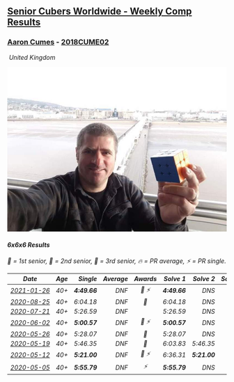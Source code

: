 <style>table {white-space: nowrap;}</style>
<link rel="stylesheet" type="text/css" href="/scw-comp/css/flags.css" />

## [Senior Cubers Worldwide - Weekly Comp Results](/scw-comp/results/)
### [Aaron Cumes](README.md) - [2018CUME02](https://www.worldcubeassociation.org/persons/2018CUME02?event=666)

<i class="flag flag-GB" />&nbsp;United Kingdom

![Aaron Cumes](1546413483.jpg)

#### 6x6x6 Results

<span style="white-space: nowrap;">🥇 = 1st senior</span>, <span style="white-space: nowrap;">🥈 = 2nd senior</span>, <span style="white-space: nowrap;">🥉 = 3rd senior</span>, <span style="white-space: nowrap;">🔥 = PR average</span>, <span style="white-space: nowrap;">⚡ = PR single</span>.

| Date | Age | Single | Average | Awards | Solve 1 | Solve 2 | Solve 3 | Video |
| :--: | :--: | --: | --: | :--: | --: | --: | --: | :-- |
| [2021-01-26](../../results/2021-01-26/666.md) | 40+ | **4:49.66** | DNF | 🥉 ⚡ | **4:49.66** | DNS | DNS | [Desktop](https://www.facebook.com/events/886756952081472/permalink/887647815325719) / [Mobile](https://m.facebook.com/events/886756952081472?view=permalink&id=887647815325719) |
| [2020-08-25](../../results/2020-08-25/666.md) | 40+ | 6:04.18 | DNF | 🥈 | 6:04.18 | DNS | DNS | [Desktop](https://www.facebook.com/events/375269430142971/permalink/377455253257722) / [Mobile](https://m.facebook.com/events/375269430142971?view=permalink&id=377455253257722) |
| [2020-07-21](../../results/2020-07-21/666.md) | 40+ | 5:26.59 | DNF |  | 5:26.59 | DNS | DNS | [Desktop](https://www.facebook.com/events/3081159145282455/permalink/3084527228278980) / [Mobile](https://m.facebook.com/events/3081159145282455?view=permalink&id=3084527228278980) |
| [2020-06-02](../../results/2020-06-02/666.md) | 40+ | **5:00.57** | DNF | 🥉 ⚡ | **5:00.57** | DNS | DNS | [Desktop](https://www.facebook.com/events/573401076937046/permalink/574489523494868) / [Mobile](https://m.facebook.com/events/573401076937046?view=permalink&id=574489523494868) |
| [2020-05-26](../../results/2020-05-26/666.md) | 40+ | 5:28.07 | DNF | 🥉 | 5:28.07 | DNS | DNS | [Desktop](https://www.facebook.com/events/637852836799991/permalink/638408876744387) / [Mobile](https://m.facebook.com/events/637852836799991?view=permalink&id=638408876744387) |
| [2020-05-19](../../results/2020-05-19/666.md) | 40+ | 5:46.35 | DNF | 🥉 | 6:03.83 | 5:46.35 | DNS | [Desktop](https://www.facebook.com/events/201300894172579/permalink/201830760786259) / [Mobile](https://m.facebook.com/events/201300894172579?view=permalink&id=201830760786259) |
| [2020-05-12](../../results/2020-05-12/666.md) | 40+ | **5:21.00** | DNF | 🥉 ⚡ | 6:36.31 | **5:21.00** | DNS | [Desktop](https://www.facebook.com/events/276138643524223/permalink/276787300126024) / [Mobile](https://m.facebook.com/events/276138643524223?view=permalink&id=276787300126024) |
| [2020-05-05](../../results/2020-05-05/666.md) | 40+ | **5:55.79** | DNF | ⚡ | **5:55.79** | DNS | DNS | [Desktop](https://www.facebook.com/events/557526585195168/permalink/558322268448933) / [Mobile](https://m.facebook.com/events/557526585195168?view=permalink&id=558322268448933) |


<!-- Global site tag (gtag.js) - Google Analytics -->
<script async src="https://www.googletagmanager.com/gtag/js?id=UA-86348435-3"></script>
<script>window.dataLayer = window.dataLayer || []; function gtag() {dataLayer.push(arguments);} gtag('js', new Date()); gtag('config', 'UA-86348435-3');</script>
